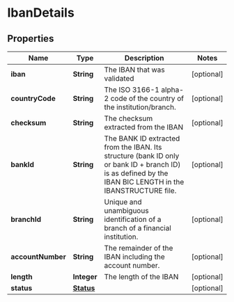 
# IbanDetails

## Properties
Name | Type | Description | Notes
------------ | ------------- | ------------- | -------------
**iban** | **String** | The IBAN that was validated |  [optional]
**countryCode** | **String** | The ISO 3166-1 alpha-2 code of the country of the institution/branch. |  [optional]
**checksum** | **String** | The checksum extracted from the IBAN |  [optional]
**bankId** | **String** | The BANK ID extracted from the IBAN. Its structure (bank ID only or bank ID + branch ID) is as defined by the IBAN BIC LENGTH in the IBANSTRUCTURE file. |  [optional]
**branchId** | **String** | Unique and unambiguous identification of a branch of a financial institution. |  [optional]
**accountNumber** | **String** | The remainder of the IBAN including the account number. |  [optional]
**length** | **Integer** | The length of the IBAN |  [optional]
**status** | [**Status**](Status.md) |  |  [optional]



